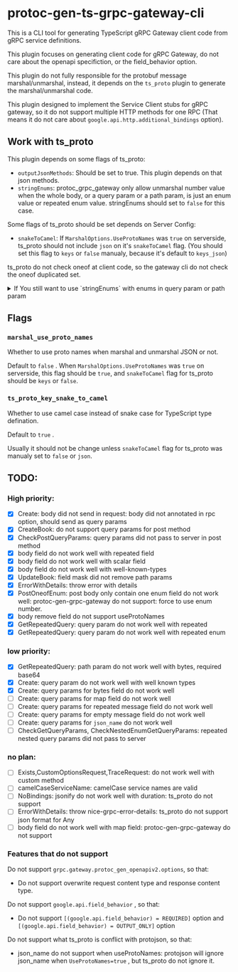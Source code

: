# protoc-gen-ts-grpc-gateway-cli

This is a CLI tool for generating TypeScript gRPC Gateway client code from gRPC service definitions.

This plugin focuses on generating client code for gRPC Gateway, do not care about the openapi specifiction, or the field_behavior option.

This plugin do not fully responsible for the protobuf message marshal/unmarshal, instead, it depends on the `ts_proto` plugin to generate the marshal/unmarshal code.

This plugin designed to implement the Service Client stubs for gRPC gateway, so it do not support multiple HTTP methods for one RPC (That means it do not care about `google.api.http.additional_bindings` option).

## Work with ts_proto

This plugin depends on some flags of ts_proto:

- `outputJsonMethods`: Should be set to true. This plugin depends on that json methods.
- `stringEnums`: protoc_grpc_gateway only allow unmarshal number value when the whole body, or a query param or a path param, is just an enum value or repeated enum value. stringEnums should set to `false` for this case.

Some flags of ts_proto should be set depends on Server Config:

- `snakeToCamel`: If `MarshalOptions.UseProtoNames` was `true` on serverside, ts_proto should not include `json` on it's `snakeToCamel` flag. (You should set this flag to `keys` or `false` manualy, because it's default to `keys_json`)

ts_proto do not check oneof at client code, so the gateway cli do not check the oneof duplicated set.

<details>
<summary> If You still want to use `stringEnums` with enums in query param or path param</summary>

You can first use [`protoc-gen-go-json`](../protoc-gen-go-json/README.md) to generate `MarshalJSON` and `UnmarshalJSON` method for protobuf enum types. example for using `buf.gen.yaml` :

```yaml
  - local: protoc-gen-go
    out: ../server
    opt:
      - paths=source_relative
  - local: protoc-gen-go-grpc
    out: ../server
    opt:
      - paths=source_relative
  - local: protoc-gen-grpc-gateway
    out: ../server
    opt:
      - paths=source_relative
  - local: protoc-gen-go-json
    out: ../server
    opt:
      - paths=source_relative
```

Then import `GenGoJsonMarshaler` from `github.com/RyoJerryYu/protoc-gen-pluginx/pkg/gatewayx`,
and use it as the `runtime.Marshaler` instead of `runtime.JSONPb` . e.g.:

```go
gateway := runtime.NewServeMux(runtime.WithMarshalerOption(runtime.MIMEWildcard, &runtime.HTTPBodyMarshaler{
	Marshaler: &gatewayx.GenGoJsonMarshaler{
		JSONPb: runtime.JSONPb{
			MarshalOptions:   marshalOptions,
			UnmarshalOptions: unmarshalOptions,
		},
	},
}))
```

</details>

## Flags

### `marshal_use_proto_names`

Whether to use proto names when marshal and unmarshal JSON or not.

Default to `false` . 
When `MarshalOptions.UseProtoNames` was `true` on serverside, this flag should be `true`,
and `snakeToCamel` flag for ts_proto should be `keys` or `false`.

### `ts_proto_key_snake_to_camel`

Whether to use camel case instead of snake case for TypeScript type defination.

Default to `true` .

Usually it should not be change unless `snakeToCamel` flag for ts_proto was manualy set to `false` or `json`.


## TODO: 

### High priority:

- [x] Create: body did not send in request: body did not annotated in rpc option, should send as query params
- [x] CreateBook: do not support query params for post method
- [x] CheckPostQueryParams: query params did not pass to server in post method
- [x] body field do not work well with repeated field
- [x] body field do not work well with scalar field
- [x] body field do not work well with well-known-types
- [x] UpdateBook: field mask did not remove path params
- [x] ErrorWithDetails: throw error with details
- [x] PostOneofEnum: post body only contain one enum field do not work well: protoc-gen-grpc-gateway do not support: force to use enum number.
- [x] body remove field do not support useProtoNames
- [x] GetRepeatedQuery: query param do not work well with repeated
- [x] GetRepeatedQuery: query param do not work well with repeated enum

### low priority:
- [x] GetRepeatedQuery: path param do not work well with bytes, required base64
- [x] Create: query param do not work well with well known types
- [x] Create: query params for bytes field do not work well
- [ ] Create: query params for map field do not work well
- [ ] Create: query params for repeated message field do not work well
- [ ] Create: query params for empty message field do not work well
- [ ] Create: query params for `json_name` do not work well
- [ ] CheckGetQueryParams, CheckNestedEnumGetQueryParams: repeated nested query params did not pass to server

### no plan:
- [ ] Exists,CustomOptionsRequest,TraceRequest: do not work well with custom method
- [ ] camelCaseServiceName: camelCase service names are valid
- [ ] NoBindings: jsonify do not work well with duration: ts_proto do not support
- [ ] ErrorWithDetails: throw nice-grpc-error-details: ts_proto do not support json format for Any
- [ ] body field do not work well with map field: protoc-gen-grpc-gateway do not support

### Features that do not support

Do not support `grpc.gateway.protoc_gen_openapiv2.options`, so that:

- Do not support overwrite request content type and response content type.

Do not support `google.api.field_behavior` , so that:

- Do not support `[(google.api.field_behavior) = REQUIRED]` option and `[(google.api.field_behavior) = OUTPUT_ONLY]` option

Do not support what ts_proto is conflict with protojson, so that:

- json_name do not support when useProtoNames: protojson will ignore json_name when `UseProtoNames=true` , but ts_proto do not ignore it.
